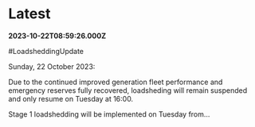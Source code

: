 # Latest

**2023-10-22T08:59:26.000Z**

\#LoadsheddingUpdate

Sunday, 22 October 2023: 

Due to the continued improved generation fleet performance and emergency reserves fully recovered, loadsheding will remain suspended and only resume on Tuesday at 16:00. 

Stage 1 loadshedding will be implemented on Tuesday from…
